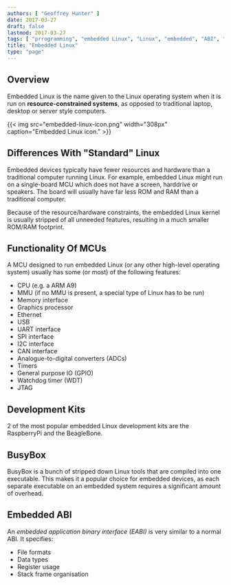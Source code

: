 ```yaml
---
authors: [ "Geoffrey Hunter" ]
date: 2017-03-27
draft: false
lastmod: 2017-03-27
tags: [ "prrogramming", "embedded Linux", "Linux", "embedded", "ABI", "EABI", "application binary interfaces", "MCU", "memory control units", "BusyBox" ]
title: "Embedded Linux"
type: "page"
---
```


## Overview

Embedded Linux is the name given to the Linux operating system when it is run on **resource-constrained systems**, as opposed to traditional laptop, desktop or server style computers.

{{< img src="embedded-linux-icon.png" width="308px" caption="Embedded Linux icon."  >}}

## Differences With "Standard" Linux

Embedded devices typically have fewer resources and hardware than a traditional computer running Linux. For example, embedded Linux might run on a single-board MCU which does not have a screen, harddrive or speakers. The board will usually have far less ROM and RAM than a traditional computer.

Because of the resource/hardware constraints, the embedded Linux kernel is usually stripped of all unneeded features, resulting in a much smaller ROM/RAM footprint.

## Functionality Of MCUs

A MCU designed to run embedded Linux (or any other high-level operating system) usually has some (or most) of the following features:

* CPU (e.g. a ARM A9)
* MMU (if no MMU is present, a special type of Linux has to be run)
* Memory interface
* Graphics processor
* Ethernet
* USB
* UART interface
* SPI interface
* I2C interface
* CAN interface
* Analogue-to-digital converters (ADCs)
* Timers
* General purpose IO (GPIO)
* Watchdog timer (WDT)
* JTAG

## Development Kits

2 of the most popular embedded Linux development kits are the RaspberryPi and the BeagleBone.

## BusyBox

BusyBox is a bunch of stripped down Linux tools that are compiled into one executable. This makes it a popular choice for embedded devices, as each separate executable on an embedded system requires a significant amount of overhead.

## Embedded ABI

An _embedded application binary interface (EABI)_ is very similar to a normal ABI. It specifies:

* File formats
* Data types
* Register usage
* Stack frame organisation

